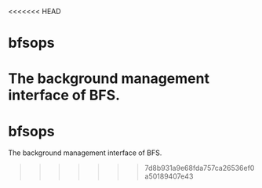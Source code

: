 <<<<<<< HEAD
# bfsops
The background management interface of BFS.
=======
# bfsops
The background management interface of BFS.
>>>>>>> 7d8b931a9e68fda757ca26536ef0a50189407e43
